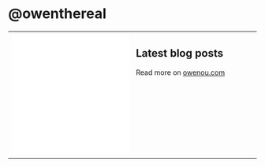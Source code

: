 # @owenthereal

<table>
<tr>
<td valign="top" width="50%">
<img src="github-metrics.svg" alt="Metric" />
</td>
<td valign="top" width="50%">

## Latest blog posts

<!-- blog start -->

<!-- blog end -->

Read more on [owenou.com](https://owenou.com)

</td>
</tr>
</table>
